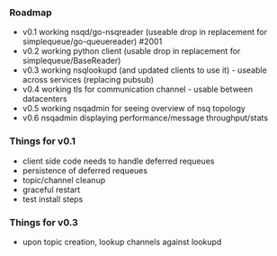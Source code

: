 
### Roadmap

 * v0.1 working nsqd/go-nsqreader (useable drop in replacement for simplequeue/go-queuereader) #2001
 * v0.2 working python client (usable drop in replacement for simplequeue/BaseReader)
 * v0.3 working nsqlookupd (and updated clients to use it) - useable across services (replacing pubsub)
 * v0.4 working tls for communication channel - usable between datacenters
 * v0.5 working nsqadmin for seeing overview of nsq topology
 * v0.6 nsqadmin displaying performance/message throughput/stats

### Things for v0.1

 * client side code needs to handle deferred requeues
 * persistence of deferred requeues
 * topic/channel cleanup
 * graceful restart
 * test install steps

### Things for v0.3

 * upon topic creation, lookup channels against lookupd

